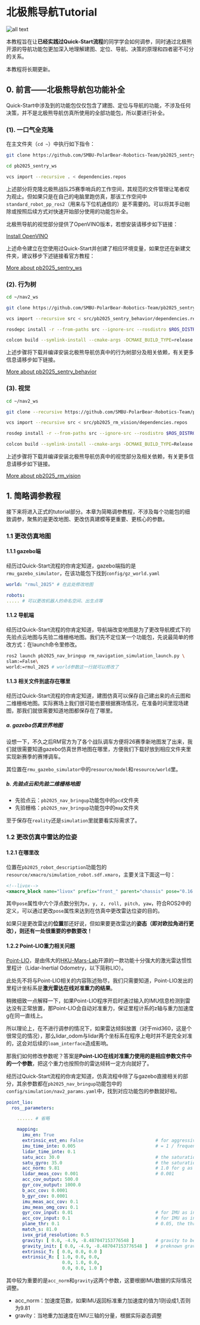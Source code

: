 # 北极熊导航Tutorial

![all text](images/transistor_code.png)

本教程旨在让**已经实践过Quick-Start流程**的同学学会如何调参，同时通过北极熊开源的导航功能包更加深入地理解建图、定位、导航、决策的原理和四者密不可分的关系。

本教程将长期更新。

## 0. 前言——北极熊导航包功能补全

Quick-Start中涉及到的功能包仅仅包含了建图、定位与导航的功能，不涉及任何决策，并不是北极熊导航仿真所使用的全部功能包，所以要进行补全。

### (1). 一口气全克隆

在主文件夹（``cd ~``）中执行如下指令：
```bash
git clone https://github.com/SMBU-PolarBear-Robotics-Team/pb2025_sentry_ws.git
```
```bash
cd pb2025_sentry_ws
```
```bash
vcs import --recursive . < dependencies.repos
```

上述部分将克隆北极熊战队25赛季哨兵的工作空间，其规范的文件管理让笔者叹为观止。但如果只是在自己的电脑里跑仿真，那该工作空间中``standard_robot_pp_ros2``（用来与下位机通信的）是不需要的。可以将其手动剔除或按照后续方式对快速开始部分使用的功能包补全。

北极熊导航的视觉部分提供了OpenVINO版本，若想安装请移步如下链接：

[Install OpenVINO](https://docs.openvino.ai/2025/get-started/install-openvino.html?PACKAGE=OPENVINO_BASE&VERSION=v_2025_2_0&OP_SYSTEM=LINUX&DISTRIBUTION=PIP)

上述命令建立在您使用过Quick-Start并创建了相应环境变量，如果您还在新建文件夹，建议移步下述链接看官方教程：

[More about pb2025_sentry_ws](https://github.com/SMBU-PolarBear-Robotics-Team/pb2025_sentry_ws)

### (2). 行为树

```bash
cd ~/nav2_ws
```
```bash
git clone https://github.com/SMBU-PolarBear-Robotics-Team/pb2025_sentry_behavior.git src/pb2025_sentry_behavior
```
```bash
vcs import --recursive src < src/pb2025_sentry_behavior/dependencies.repos
```
```bash
rosdepc install -r --from-paths src --ignore-src --rosdistro $ROS_DISTRO -y
```
```bash
colcon build --symlink-install --cmake-args -DCMAKE_BUILD_TYPE=release
```

上述步骤将下载并编译安装北极熊导航仿真中的行为树部分及相关依赖，有关更多信息请移步如下链接。

[More about pb2025_sentry_behavior](https://github.com/SMBU-PolarBear-Robotics-Team/pb2025_sentry_behavior)

### (3). 视觉

```bash
cd ~/nav2_ws
```
```bash
git clone --recursive https://github.com/SMBU-PolarBear-Robotics-Team/pb2025_rm_vision.git src/pb2025_rm_vision
```
```bash
vcs import --recursive src < src/pb2025_rm_vision/dependencies.repos
```
```bash
rosdep install -r --from-paths src --ignore-src --rosdistro $ROS_DISTRO -y
```
```bash
colcon build --symlink-install --cmake-args -DCMAKE_BUILD_TYPE=Release
```

上述步骤将下载并编译安装北极熊导航仿真中的视觉部分及相关依赖，有关更多信息请移步如下链接。

[More about pb2025_rm_vision](https://github.com/SMBU-PolarBear-Robotics-Team/pb2025_rm_vision)

## 1. 简略调参教程

接下来将进入正式的tutorial部分。本章为简略调参教程，不涉及每个功能包的细致调参，聚焦的是更改地图、更改仿真建模等更重要、更核心的参数。

### 1.1 更改仿真地图

#### 1.1.1 gazebo端

经历过Quick-Start流程的你肯定知道，gazebo端指的是``rmu_gazebo_simulator``，在该功能包下找到``config/gz_world.yaml``

```yaml
world: "rmul_2025" # 在此处修改地图

robots:
..... # 可以更改机器人的命名空间、出生点等
```

#### 1.1.2 导航端

经历过Quick-Start流程的你肯定知道，导航端改变地图是为了更改导航模式下的先验点云地图与先验二维栅格地图。我们先不定位某一个功能包，先说最简单的修改方式：在launch命令里修改。

```bash
ros2 launch pb2025_nav_bringup rm_navigation_simulation_launch.py \
slam:=False\
world:=rmul_2025 # world参数这一行就可以修改了
```

#### 1.1.3 相关文件到底存在哪里

经历过Quick-Start流程的你肯定知道，建图仿真可以保存自己建出来的点云图和二维栅格地图。实际赛场上我们很可能也要根据赛场情况，在准备时间里现场建图，那我们就很需要知道地图都保存在了哪里。

##### a. gazebo仿真世界地图

设想一下，不久之后RM官方为了各个战队调车方便将26赛季新地图发了出来，我们就很需要知道gazebo仿真世界地图在哪里，方便我们下载好放到相应文件夹里实现新赛季的赛博调车。

其位置在``rmu_gazebo_simulator``中的``resource/model``和``resource/world``里。

##### b. 先验点云和先验二维栅格地图

- 先验点云：``pb2025_nav_bringup``功能包中的``pcd``文件夹
- 先验栅格：``pb2025_nav_bringup``功能包中的``map``文件夹

至于保存在``reality``还是``simulation``里就要看实际需求了。

### 1.2 更改仿真中雷达的位姿

#### 1.2.1 在哪里改

位置在``pb2025_robot_description``功能包的``resource/xmacro/simulation_robot.sdf.xmaro``，主要关注下面这一句：

```xml
<!--livox-->
<xmacro_block name="livox" prefix="front_" parent="chassis" pose="0.16 0.0 0.18 ${pi/6} 0.0 ${pi/2}" update_rate="20" samples="1875"/>
```
其中``pose``属性中六个浮点数分别为``x, y, z, roll, pitch, yaw``，符合ROS2中的定义，可以通过更改``pose``属性来达到在仿真中更改雷达位姿的目的。

如果只是更改雷达的**位置**那还好说，但如果要更改雷达的**姿态（即对欧拉角进行更改），则还有一处很重要的参数要改！**

#### 1.2.2 Point-LIO重力相关问题

[Point-LIO](https://github.com/hku-mars/Point-LIO)，是由伟大的[HKU-Mars-Lab](https://github.com/hku-mars)开源的一款功能十分强大的激光雷达惯性里程计（Lidar-Inertial Odometry，以下简称LIO）。

此处先不将与Point-LIO相关的内容陈述殆尽，我们只需要知道，Point-LIO发出的里程计坐标系是**激光雷达在线对准重力的结果**。

稍微细致一点解释一下，如果Point-LIO程序开启时通过输入的IMU信息检测到雷达没有正常放置，那Point-LIO会自动对准重力，保证里程计系的z轴与重力加速度g在同一直线上。

所以理论上，在不进行调参的情况下，如果雷达倾斜放置（对于mid360，这是个很常见的情况），那么lidar_odom与lidar两个坐标系在程序上电时并不是完全对准的，这会对后续的``loam_interface``造成影响。

那我们如何修改参数呢？答案是**Point-LIO在线对准重力使用的是相应参数文件中的一个参数**，把这个重力也按照你的雷达倾转一定方向就好了。

经历过Quick-Start流程的你肯定知道，仿真流程中除了与gazebo直接相关的部分，其余参数都在``pb2025_nav_bringup``功能包中的``config/simulation/nav2_params.yaml``中，找到对应功能包的参数就好啦。

```yaml
point_lio:
  ros__parameters:

    ...... # 省略

    mapping:
      imu_en: True
      extrinsic_est_en: False                           # for aggressive motion, set this variable False
      imu_time_inte: 0.005                              # = 1 / frequency of IMU
      lidar_time_inte: 0.1
      satu_acc: 30.0                                    # the saturation value of IMU's acceleration. not related to the units
      satu_gyro: 35.0                                   # the saturation value of IMU's angular velocity. not related to the units
      acc_norm: 9.81                                    # 1.0 for g as unit, 9.81 for m/s^2 as unit of the IMU's acceleration
      lidar_meas_cov: 0.001                             # 0.001
      acc_cov_output: 500.0
      gyr_cov_output: 1000.0
      b_acc_cov: 0.0001
      b_gyr_cov: 0.0001
      imu_meas_acc_cov: 0.1
      imu_meas_omg_cov: 0.1
      gyr_cov_input: 0.01                               # for IMU as input model
      acc_cov_input: 0.1                                # for IMU as input model
      plane_thr: 0.1                                    # 0.05, the threshold for plane criteria, the smaller, the flatter a plane
      match_s: 81.0
      ivox_grid_resolution: 0.5
      gravity: [ 0.0, -4.9, -8.487047153776548 ]        # gravity to be aligned # rpy = [0, pi/6, 0]
      gravity_init: [ 0.0, -4.9, -8.487047153776548 ]   # preknown gravity in the first IMU body frame, use when imu_en is False or start from a non-stationary state
      extrinsic_T: [ 0.0, 0.0, 0.0 ]
      extrinsic_R: [ 1.0, 0.0, 0.0,
                     0.0, 1.0, 0.0,
                     0.0, 0.0, 1.0 ]
```

其中较为重要的是``acc_norm``和``gravity``这两个参数，这要根据IMU数据的实际情况调整。

- acc_norm：加速度范数，如果IMU返回标准重力加速度的值为1则设成1,否则为9.81
- gravity：当地重力加速度在IMU三轴的分量，根据实际姿态调整